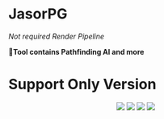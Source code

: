 # JasorPG

*Not required Render Pipeline*

**🔧Tool contains Pathfinding AI and more**
# Support Only Version 
<div align="center">
  <img src="https://img.shields.io/badge/unity-2020.3.48f1-brightgreen?style=flat-square&logo=unity&logoColor=white" style="max-width: 80%;" /> <img src="https://img.shields.io/badge/unity-2017.3.40f1-brightgreen?style=flat-square&logo=unity&logoColor=white" style="max-width: 80%;" />
<img src="https://img.shields.io/badge/unity-2018.4.36f1-brightgreen?style=flat-square&logo=unity&logoColor=white" style="max-width: 80%;" />  
<img src="https://img.shields.io/badge/unity-5.6f1-brightgreen?style=flat-square&logo=unity&logoColor=white" style="max-width: 80%;" />  

</div>
